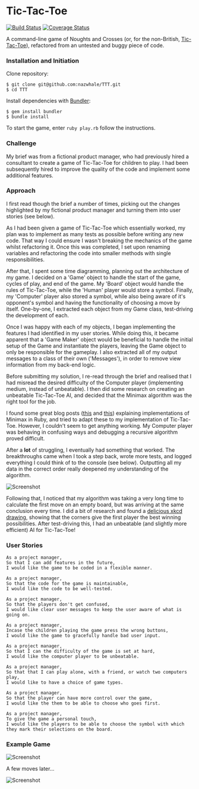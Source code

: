 
# Tic-Tac-Toe
[![Build Status](https://api.travis-ci.org/nazwhale/Tic-Tac-Toe.svg?branch=master)](https://travis-ci.org/nazwhale/Tic-Tac-Toe)
[![Coverage Status](https://coveralls.io/repos/github/nazwhale/Tic-Tac-Toe/badge.svg?branch=master)](https://coveralls.io/github/nazwhale/Tic-Tac-Toe?branch=master)

A command-line game of Noughts and Crosses (or, for the non-British, [Tic-Tac-Toe](https://en.wikipedia.org/wiki/Tic-tac-toe)), refactored from an untested and buggy piece of code.

### Installation and Initiation
Clone repository:

```
$ git clone git@github.com:nazwhale/TTT.git
$ cd TTT
```
Install dependencies with [Bundler](http://bundler.io/):
```
$ gem install bundler     
$ bundle install
```
To start the game, enter `ruby play.rb` follow the instructions.

### Challenge

My brief was from a fictional product manager, who had previously hired a consultant to create a game of Tic-Tac-Toe for children to play. I had been subsequently hired to improve the quality of the code and implement some additional features.

### Approach

I first read though the brief a number of times, picking out the changes highlighted by my fictional product manager and turning them into user stories (see below).

As I had been given a game of Tic-Tac-Toe which essentially worked, my plan was to implement as many tests as possible before writing any new code. That way I could ensure I wasn't breaking the mechanics of the game whilst refactoring it. Once this was completed, I set upon renaming variables and refactoring the code into smaller methods with single responsibilities.

After that, I spent some time diagramming, planning out the architecture of my game. I decided on a 'Game' object to handle the start of the game, cycles of play, and end of the game. My 'Board' object would handle the rules of Tic-Tac-Toe, while the 'Human' player would store a symbol. Finally, my 'Computer' player also stored a symbol, while also being aware of it's opponent's symbol and having the functionality of choosing a move by itself. One-by-one, I extracted each object from my Game class, test-driving the development of each.

Once I was happy with each of my objects, I began implementing the features I had identified in my user stories. While doing this, it became apparent that a 'Game Maker' object would be beneficial to handle the initial setup of the Game and instantiate the players, leaving the Game object to only be responsible for the gameplay. I also extracted all of my output messages to a class of their own ('Messages'), in order to remove view information from my back-end logic.

Before submitting my solution, I re-read through the brief and realised that I had misread the desired difficulty of the Computer player (implementing medium, instead of unbeatable). I then did some research on creating an unbeatable Tic-Tac-Toe AI, and decided that the Minimax algorithm was the right tool for the job.

I found some great blog posts ([this](http://neverstopbuilding.com/minimax) and [this](http://malcolmnewsome.com/post/74172036027/unbeatable-tic-tac-toe-with-minimax)) explaining implementations of Minimax in Ruby, and tried to adapt these to my implementation of Tic-Tac-Toe. However, I couldn't seem to get anything working. My Computer player was behaving in confusing ways and debugging a recursive algorithm proved difficult.

After a **lot** of struggling, I eventually had something that worked. The breakthroughs came when I took a step back, wrote more tests, and logged everything I could think of to the console (see below). Outputting all my data in the correct order really deepened my understanding of the algorithm.

![Screenshot](https://i.imgur.com/LhxdJ0L.png)

Following that, I noticed that my algorithm was taking a very long time to calculate the first move on an empty board, but was arriving at the same conclusion every time. I did a bit of research and found a [delicious xkcd drawing](https://xkcd.com/832/), showing that the corners give the first player the best winning possibilities. After test-driving this, I had an unbeatable (and slightly more efficient) AI for Tic-Tac-Toe!

### User Stories

```
As a project manager,
So that I can add features in the future,
I would like the game to be coded in a flexible manner.

As a project manager,
So that the code for the game is maintainable,
I would like the code to be well-tested.

As a project manager,
So that the players don't get confused,
I would like clear user messages to keep the user aware of what is going on.

As a project manager,
Incase the children playing the game press the wrong buttons,
I would like the game to gracefully handle bad user input.

As a project manager,
So that I can the difficulty of the game is set at hard,
I would like the computer player to be unbeatable.

As a project manager,
So that that I can play alone, with a friend, or watch two computers play,
I would like to have a choice of game types.

As a project manager,
So that the player can have more control over the game,
I would like the them to be able to choose who goes first.

As a project manager,
To give the game a personal touch,
I would like the players to be able to choose the symbol with which they mark their selections on the board.
```

### Example Game

![Screenshot](https://i.imgur.com/BNdmWEb.png)

A few moves later...

![Screenshot](https://i.imgur.com/JADDlwN.png)
